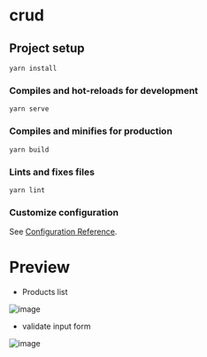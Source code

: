 # crud

## Project setup
```
yarn install
```

### Compiles and hot-reloads for development
```
yarn serve
```

### Compiles and minifies for production
```
yarn build
```

### Lints and fixes files
```
yarn lint
```

### Customize configuration
See [Configuration Reference](https://cli.vuejs.org/config/).

# Preview
* Products list

![image](https://user-images.githubusercontent.com/69473375/176234896-542285eb-11cf-41c9-938f-fcc74859ef04.png)

* validate input form

![image](https://user-images.githubusercontent.com/69473375/176235116-a0c71aa7-0eeb-4910-9390-7fbc15e5c308.png)

